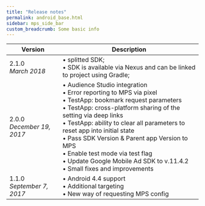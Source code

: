 ```yaml
---
title: "Release notes"
permalink: android_base.html
sidebar: mps_side_bar
custom_breadcrumb: Some basic info
---
```


| Version | Description |
| --- |--- |
| 2.1.0<br/><i>March 2018</i> | &bull; splitted SDK;<br/>&bull; SDK is available via Nexus and can be linked to project using Gradle;
| 2.0.0<br/><i>December 19, 2017</i> | &bull; Audience Studio integration<br/>&bull; Error reporting to MPS via pixel<br/>&bull; TestApp: bookmark request parameters<br/>&bull; TestApp: cross-platform sharing of the setting via deep links<br/>&bull; TestApp: ability to clear all parameters to reset app into initial state<br/>&bull; Pass SDK Version & Parent app Version to MPS<br/>&bull; Enable test mode via test flag<br/>&bull; Update Google Mobile Ad SDK to v.11.4.2<br/>&bull; Small fixes and improvements |
| 1.1.0<br/><i>September 7, 2017</i> | &bull; Android 4.4 support<br/>&bull; Additional targeting<br/>&bull; New way of requesting MPS config